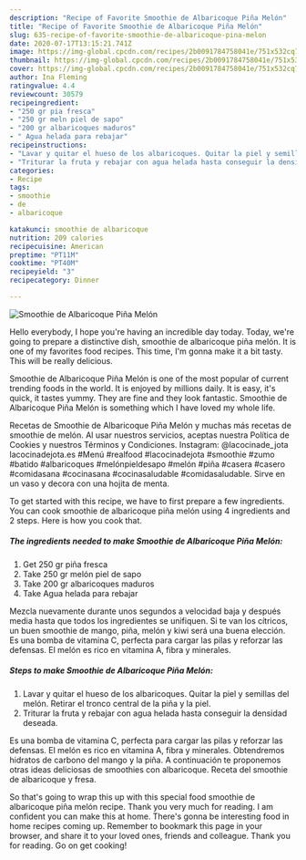 ```yaml
---
description: "Recipe of Favorite Smoothie de Albaricoque Piña Melón"
title: "Recipe of Favorite Smoothie de Albaricoque Piña Melón"
slug: 635-recipe-of-favorite-smoothie-de-albaricoque-pina-melon
date: 2020-07-17T13:15:21.741Z
image: https://img-global.cpcdn.com/recipes/2b0091784758041e/751x532cq70/smoothie-de-albaricoque-pina-melon-foto-principal.jpg
thumbnail: https://img-global.cpcdn.com/recipes/2b0091784758041e/751x532cq70/smoothie-de-albaricoque-pina-melon-foto-principal.jpg
cover: https://img-global.cpcdn.com/recipes/2b0091784758041e/751x532cq70/smoothie-de-albaricoque-pina-melon-foto-principal.jpg
author: Ina Fleming
ratingvalue: 4.4
reviewcount: 30579
recipeingredient:
- "250 gr pia fresca"
- "250 gr meln piel de sapo"
- "200 gr albaricoques maduros"
- " Agua helada para rebajar"
recipeinstructions:
- "Lavar y quitar el hueso de los albaricoques. Quitar la piel y semillas del melón. Retirar el tronco central de la piña y la piel."
- "Triturar la fruta y rebajar con agua helada hasta conseguir la densidad deseada."
categories:
- Recipe
tags:
- smoothie
- de
- albaricoque

katakunci: smoothie de albaricoque 
nutrition: 209 calories
recipecuisine: American
preptime: "PT11M"
cooktime: "PT40M"
recipeyield: "3"
recipecategory: Dinner

---
```



![Smoothie de Albaricoque Piña Melón](https://img-global.cpcdn.com/recipes/2b0091784758041e/751x532cq70/smoothie-de-albaricoque-pina-melon-foto-principal.jpg)

Hello everybody, I hope you're having an incredible day today. Today, we're going to prepare a distinctive dish, smoothie de albaricoque piña melón. It is one of my favorites food recipes. This time, I'm gonna make it a bit tasty. This will be really delicious.

Smoothie de Albaricoque Piña Melón is one of the most popular of current trending foods in the world. It is enjoyed by millions daily. It is easy, it's quick, it tastes yummy. They are fine and they look fantastic. Smoothie de Albaricoque Piña Melón is something which I have loved my whole life.

Recetas de Smoothie de Albaricoque Piña Melón y muchas más recetas de smoothie de melón. Al usar nuestros servicios, aceptas nuestra Política de Cookies y nuestros Términos y Condiciones. Instagram: @lacocinade_jota lacocinadejota.es #Menú #realfood #lacocinadejota #smoothie #zumo #batido #albaricoques #melónpieldesapo #melón #piña #casera #casero #comidasana #cocinasana #cocinasaludable #comidasaludable. Sirve en un vaso y decora con una hojita de menta.


To get started with this recipe, we have to first prepare a few ingredients. You can cook smoothie de albaricoque piña melón using 4 ingredients and 2 steps. Here is how you cook that.

<!--inarticleads1-->

##### The ingredients needed to make Smoothie de Albaricoque Piña Melón:

1. Get 250 gr piña fresca
1. Take 250 gr melón piel de sapo
1. Take 200 gr albaricoques maduros
1. Take  Agua helada para rebajar


Mezcla nuevamente durante unos segundos a velocidad baja y después media hasta que todos los ingredientes se unifiquen. Si te van los cítricos, un buen smoothie de mango, piña, melón y kiwi será una buena elección. Es una bomba de vitamina C, perfecta para cargar las pilas y reforzar las defensas. El melón es rico en vitamina A, fibra y minerales. 

<!--inarticleads2-->

##### Steps to make Smoothie de Albaricoque Piña Melón:

1. Lavar y quitar el hueso de los albaricoques. Quitar la piel y semillas del melón. Retirar el tronco central de la piña y la piel.
1. Triturar la fruta y rebajar con agua helada hasta conseguir la densidad deseada.


Es una bomba de vitamina C, perfecta para cargar las pilas y reforzar las defensas. El melón es rico en vitamina A, fibra y minerales. Obtendremos hidratos de carbono del mango y la piña. A continuación te proponemos otras ideas deliciosas de smoothies con albaricoque. Receta del smoothie de albaricoque y fresa. 

So that's going to wrap this up with this special food smoothie de albaricoque piña melón recipe. Thank you very much for reading. I am confident you can make this at home. There's gonna be interesting food in home recipes coming up. Remember to bookmark this page in your browser, and share it to your loved ones, friends and colleague. Thank you for reading. Go on get cooking!
